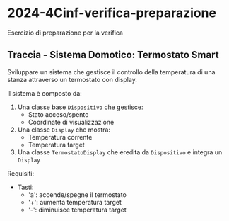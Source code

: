 # 2024-4Cinf-verifica-preparazione
Esercizio di preparazione per la verifica

## Traccia - Sistema Domotico: Termostato Smart

Sviluppare un sistema che gestisce il controllo della temperatura di una stanza attraverso un termostato con display.

Il sistema è composto da:
1. Una classe base `Dispositivo` che gestisce:
   - Stato acceso/spento
   - Coordinate di visualizzazione
2. Una classe `Display` che mostra:
   - Temperatura corrente
   - Temperatura target
3. Una classe `TermostatoDisplay` che eredita da `Dispositivo` e integra un `Display`

Requisiti:
- Tasti:
  - 'a': accende/spegne il termostato
  - '+': aumenta temperatura target
  - '-': diminuisce temperatura target
